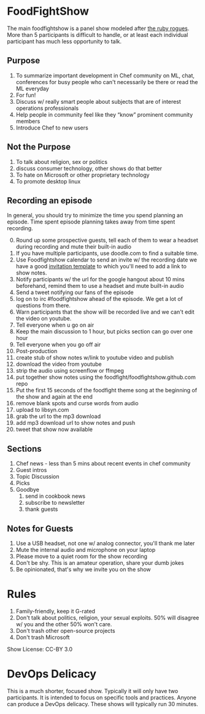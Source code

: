 FoodFightShow
=============

The main foodfightshow is a panel show modeled after [the ruby
rogues](http://rubyrogues.com). More than 5 participants is difficult
to handle, or at least each individual participant has much less
opportunity to talk.

Purpose
-------

1. To summarize important development in Chef community on ML, chat,
 conferences for busy people who can't necessarily be there or read
 the ML everyday
2. For fun!
3. Discuss w/ really smart people about subjects that are of interest 
operations professionals
4. Help people in community feel like they “know” prominent community members
5. Introduce Chef to new users

Not the Purpose
---------------

1. To talk about religion, sex or politics
2. discuss consumer technology, other shows do that better
3. To hate on Microsoft or other proprietary technology
4. To promote desktop linux


Recording an episode
--------------------

In general, you should try to minimize the time you spend planning an
episode. Time spent episode planning takes away from time spent recording.

0. Round up some prospective guests, tell each of them to wear a
headset during recording and mute their built-in audio
1. If you have multiple participants, use doodle.com to find a
suitable time.
2. Use Foodfightshow calendar to send an invite w/ the recording date we 
have a good 
[invitation template](https://github.com/foodfight/showz/blob/master/calendar_invite.txt) 
to which you'll need to add a link to show notes.
3. Notify participants w/ the url for the google hangout about 10 mins
beforehand, remind them to use a headset and mute built-in audio
4. Send a tweet notifying our fans of the episode
5. log on to irc #foodfightshow ahead of the episode. We get a lot of
questions from there.
6. Warn participants that the show will be recorded live and we can't
edit the video on youtube.
7. Tell everyone when u go on air
8. Keep the main discussion to 1 hour, but picks section can go over one
hour
9. Tell everyone when you go off air
10. Post-production
  0. create stub of show notes w/link to youtube video and publish
  1. download the video from youtube
  2. strip the audio using screenflow or ffmpeg
  3. put together show notes using the
  foodfight/foodfightshow.github.com repo
  4. Put the first 15 seconds of the foodfight theme song at the
  beginning of the show and again at the end
  5. remove blank spots and curse words from audio
  6. upload to libsyn.com
  7. grab the url to the mp3 download
  8. add mp3 download url to show notes and push
  9. tweet that show now available

Sections
--------

1. Chef news - less than 5 mins about recent events in chef community
3. Guest intros
4. Topic Discussion
5. Picks
6. Goodbye 
     1. send in cookbook news
     2. subscribe to newsletter
     3. thank guests

Notes for Guests
----------------

1. Use a USB headset, not one w/ analog connector, you'll thank me later
2. Mute the internal audio and microphone on your laptop
3. Please move to a quiet room for the show recording
4. Don't be shy. This is an amateur operation, share your dumb jokes
5. Be opinionated, that's why we invite you on the show


Rules
=====

1. Family-friendly, keep it G-rated
2. Don't talk about politics, religion, your sexual exploits. 50% will
disagree w/ you and the other 50% won't care.
3. Don't trash other open-source projects
4. Don't trash Microsoft


Show License: CC-BY 3.0

DevOps Delicacy
===============

This is a much shorter, focused show. Typically it will only have two
participants. It is intended to focus on specific tools and practices.
Anyone can produce a DevOps delicacy. These shows will typically run
30 minutes.
